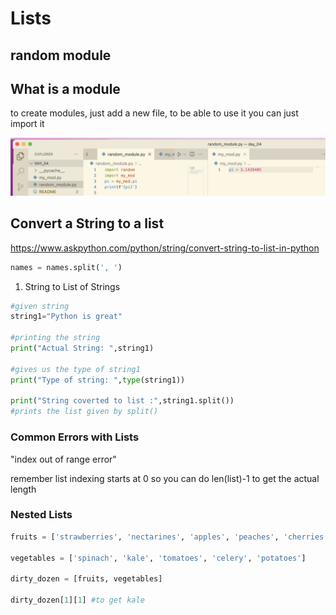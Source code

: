 # Lists

## random module

## What is a module

to create modules, just add a new file, to be able to use it you can just import it

![a](modules.png)

## Convert a String to a list

<https://www.askpython.com/python/string/convert-string-to-list-in-python>

```python
names = names.split(', ')
```

1. String to List of Strings

```python
#given string
string1="Python is great"
 
#printing the string
print("Actual String: ",string1) 
   
#gives us the type of string1
print("Type of string: ",type(string1))  
 
print("String coverted to list :",string1.split()) 
#prints the list given by split()
```

### Common Errors with Lists

"index out of range error"

remember list indexing starts at 0 so you can do
len(list)-1 to get the actual length

### Nested Lists

```python
fruits = ['strawberries', 'nectarines', 'apples', 'peaches', 'cherries']

vegetables = ['spinach', 'kale', 'tomatoes', 'celery', 'potatoes']

dirty_dozen = [fruits, vegetables]

dirty_dozen[1][1] #to get kale
```
